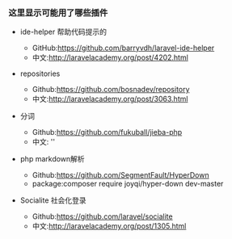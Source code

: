 ### 这里显示可能用了哪些插件

- ide-helper 帮助代码提示的
  - GitHub:https://github.com/barryvdh/laravel-ide-helper
  - 中文:http://laravelacademy.org/post/4202.html

- repositories
  - Github:https://github.com/bosnadev/repository
  - 中文:http://laravelacademy.org/post/3063.html
  
- 分词
  - Github:https://github.com/fukuball/jieba-php
  - 中文: ''
  
- php markdown解析
  - Github:https://github.com/SegmentFault/HyperDown
  - package:composer require joyqi/hyper-down dev-master
  
- Socialite 社会化登录
  - Github:https://github.com/laravel/socialite
  - 中文:http://laravelacademy.org/post/1305.html
  
  
